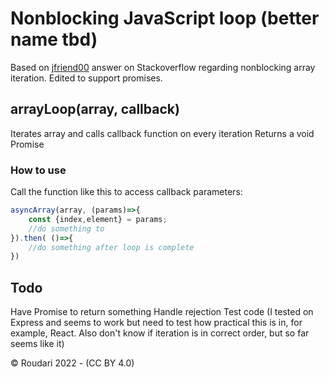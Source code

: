 
# Nonblocking JavaScript loop (better name tbd)

Based on [jfriend00](https://stackoverflow.com/questions/10344498/best-way-to-iterate-over-an-array-without-blocking-the-ui) answer on Stackoverflow regarding nonblocking array iteration. Edited to support promises.

## arrayLoop(array, callback)

Iterates array and calls callback function on every iteration
Returns a void Promise

### How to use

Call the function like this to access callback parameters:

```js
asyncArray(array, (params)=>{
    const {index,element} = params;
    //do something to 
}).then( ()=>{
    //do something after loop is complete
})
```

## Todo
Have Promise to return something
Handle rejection
Test code (I tested on Express and seems to work but need to test how practical this is in, for example, React. Also don't know if iteration is in correct order, but so far seems like it)


&copy; Roudari 2022 - (CC BY 4.0)